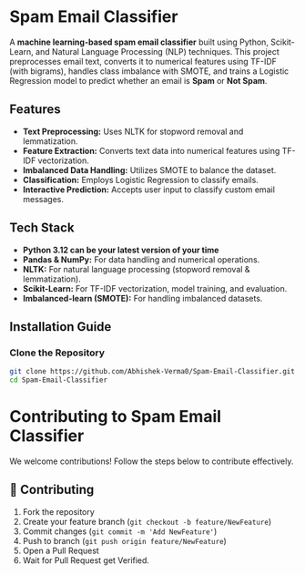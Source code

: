 # Spam Email Classifier

A **machine learning-based spam email classifier** built using Python, Scikit-Learn, and Natural Language Processing (NLP) techniques. This project preprocesses email text, converts it to numerical features using TF-IDF (with bigrams), handles class imbalance with SMOTE, and trains a Logistic Regression model to predict whether an email is **Spam** or **Not Spam**.

## Features

- **Text Preprocessing:** Uses NLTK for stopword removal and lemmatization.
- **Feature Extraction:** Converts text data into numerical features using TF-IDF vectorization.
- **Imbalanced Data Handling:** Utilizes SMOTE to balance the dataset.
- **Classification:** Employs Logistic Regression to classify emails.
- **Interactive Prediction:** Accepts user input to classify custom email messages.

## Tech Stack

- **Python 3.12 can be your latest version of your time**
- **Pandas & NumPy:** For data handling and numerical operations.
- **NLTK:** For natural language processing (stopword removal & lemmatization).
- **Scikit-Learn:** For TF-IDF vectorization, model training, and evaluation.
- **Imbalanced-learn (SMOTE):** For handling imbalanced datasets.

## Installation Guide

### Clone the Repository
```sh
git clone https://github.com/Abhishek-Verma0/Spam-Email-Classifier.git
cd Spam-Email-Classifier

```
# Contributing to Spam Email Classifier

We welcome contributions! Follow the steps below to contribute effectively.

## 🤝 Contributing

1. Fork the repository
2. Create your feature branch (`git checkout -b feature/NewFeature`)
3. Commit changes (`git commit -m 'Add NewFeature'`)
4. Push to branch (`git push origin feature/NewFeature`)
5. Open a Pull Request
6. Wait for Pull Request get Verified.




